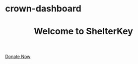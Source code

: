 # crown-dashboard
<!DOCTYPE html>
<html lang="en">
<head>
  <meta charset="UTF-8">
  <meta name="viewport" content="width=device-width, initial-scale=1.0">
  <title>Crown Dashboard - ShelterKey</title>
  <link rel="stylesheet" href="styles.css">
</head>
<body>
  <header>
    <h1>Welcome to ShelterKey</h1>
  </header>

  <section class="donate">
    <a class="donate-button" href="https://www.paypal.com/donate?hosted_button_id=YOUR_BUTTON_ID" target="_blank">
      Donate Now
    </a>
  </section>
</body>
</html>
